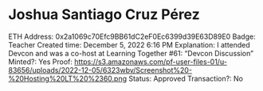 # Joshua Santiago Cruz Pérez

ETH Address: 0x2a1069c70Efc9BB61dC2eF0Ec6399d39E63D89E0
Badge: Teacher
Created time: December 5, 2022 6:16 PM
Explanation: I attended Devcon and was a co-host at Learning Together #61: “Devcon Discussion”
Minted?: Yes
Proof: https://s3.amazonaws.com/pf-user-files-01/u-83656/uploads/2022-12-05/6323wbv/Screenshot%20-%20Hosting%20LT%20%2360.png
Status: Approved
Transaction?: No